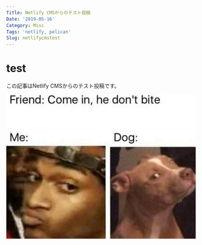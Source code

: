 ```yaml
---
Title: Netlify CMSからのテスト投稿
Date: '2019-05-16'
Category: Misc
Tags: 'netlify, pelican'
Slug: netlifycmstest
---
```

# test

この記事はNetlify CMSからのテスト投稿です。  

![test](/../../../images/tumblr_inline_ovcrrtwwyg1tui8uv_540.jpg)
